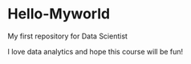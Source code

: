 # Hello-Myworld
My first repository for Data Scientist

I love data analytics and hope this course will be fun!
